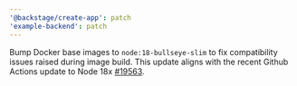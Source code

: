 ```yaml
---
'@backstage/create-app': patch
'example-backend': patch
---
```


Bump Docker base images to `node:18-bullseye-slim` to fix compatibility issues raised during image build. This update aligns with the recent Github Actions update to Node 18x [#19563](https://github.com/backstage/backstage/pull/19563).
